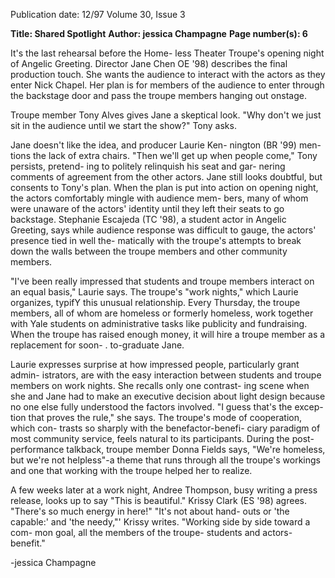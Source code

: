 Publication date: 12/97
Volume 30, Issue 3

**Title: Shared Spotlight**
**Author: jessica Champagne**
**Page number(s): 6**

It's the last rehearsal before the Home-
less Theater Troupe's opening night of 
Angelic Greeting. Director Jane Chen OE 
'98) describes the final production touch. 
She wants the audience to interact with the 
actors as they enter Nick Chapel. Her plan 
is for members of the audience to enter 
through the backstage door and pass the 
troupe members hanging out onstage. 

Troupe member Tony Alves gives Jane a 
skeptical 
look. 
"Why 
don't we just sit in the 
audience until we start 
the show?" Tony asks. 

Jane doesn't like the idea, 
and producer Laurie Ken-
nington (BR '99) men-
tions the lack of extra 
chairs. "Then we'll get up 
when people come," Tony persists, pretend-
ing to politely relinquish his seat and gar-
nering comments of agreement from the 
other actors. Jane still looks doubtful, but 
consents to Tony's plan. When the plan is 
put into action on opening night, the actors 
comfortably mingle with audience mem-
bers, many of whom were unaware of the 
actors' identity until they left their seats to 
go backstage. Stephanie Escajeda (TC '98), 
a student actor in Angelic Greeting, says 
while audience response was difficult to 
gauge, the actors' presence tied in well the-
matically with the troupe's attempts to 
break down the walls between the troupe 
members and other community members. 

"I've been really impressed that students 
and troupe members interact on an equal 
basis," Laurie says. The troupe's "work 
nights," which Laurie organizes, typifY this 
unusual relationship. Every Thursday, the 
troupe members, all of whom are homeless 
or formerly homeless, work together with 
Yale students on administrative tasks like 
publicity and fundraising. When the troupe 
has raised enough money, it will hire a 
troupe member as a replacement for soon-
. to-graduate Jane. 

Laurie 
expresses 
surprise 
at 
how 
impressed people, particularly grant admin-
istrators, are with the easy interaction 
between students and troupe members on 
work nights. She recalls only one contrast-
ing scene when she and Jane had to make an 
executive 
decision 
about light design 
because no one else fully understood the 
factors involved. "I guess that's the excep-
tion that proves the rule," she says. The 
troupe's mode of cooperation, which con-
trasts so sharply with the benefactor-benefi-
ciary paradigm of most community service, 
feels natural to its participants. During the 
post-performance talkback, troupe member 
Donna Fields says, "We're homeless, but 
we're not helpless"-a theme that runs 
through all the troupe's workings and one 
that working with the troupe helped her to 
realize. 

A few weeks later at a work night, 
Andree Thompson, busy writing a press 
release, looks up to say "This is beautiful." 
Krissy Clark (ES '98) agrees. "There's so 
much energy in here!" "It's not about hand-
outs or 'the capable:' and 'the needy,"' Krissy 
writes. "Working side by side toward a com-
mon goal, all the members of the troupe-
students and actors-benefit." 

-jessica Champagne